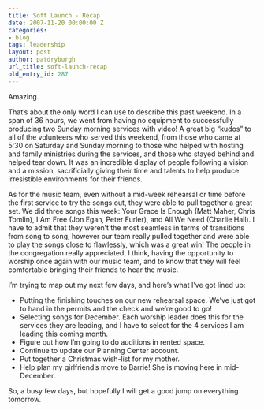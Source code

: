 ```yaml
---
title: Soft Launch - Recap
date: 2007-11-20 00:00:00 Z
categories:
- blog
tags: leadership
layout: post
author: patdryburgh
url_title: soft-launch-recap
old_entry_id: 287
---
```


Amazing.

That’s about the only word I can use to describe this past weekend. In a span of 36 hours, we went from having no equipment to successfully producing two Sunday morning services with video! A great big “kudos” to all of the volunteers who served this weekend, from those who came at 5:30 on Saturday and Sunday morning to those who helped with hosting and family ministries during the services, and those who stayed behind and helped tear down. It was an incredible display of people following a vision and a mission, sacrificially giving their time and talents to help produce irresistible environments for their friends.

As for the music team, even without a mid-week rehearsal or time before the first service to try the songs out, they were able to pull together a great set. We did three songs this week: Your Grace Is Enough (Matt Maher, Chris Tomlin), I Am Free (Jon Egan, Peter Furler), and All We Need (Charlie Hall). I have to admit that they weren’t the most seamless in terms of transitions from song to song, however our team really pulled together and were able to play the songs close to flawlessly, which was a great win! The people in the congregation really appreciated, I think, having the opportunity to worship once again with our music team, and to know that they will feel comfortable bringing their friends to hear the music.

I’m trying to map out my next few days, and here’s what I’ve got lined up:

- Putting the finishing touches on our new rehearsal space. We’ve just got to hand in the permits and the check and we’re good to go!
- Selecting songs for December. Each worship leader does this for the services they are leading, and I have to select for the 4 services I am leading this coming month.
- Figure out how I’m going to do auditions in rented space.
- Continue to update our Planning Center account.
- Put together a Christmas wish-list for my mother.
- Help plan my girlfriend’s move to Barrie! She is moving here in mid-December.

So, a busy few days, but hopefully I will get a good jump on everything tomorrow.